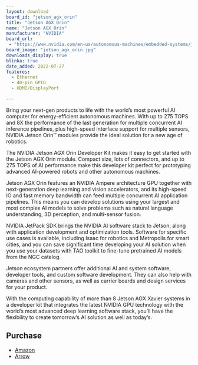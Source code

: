 ```yaml
---
layout: download
board_id: "jetson_agx_orin"
title: "Jetson AGX Orin"
name: "Jetson AGX Orin"
manufacturer: "NVIDIA"
board_url:
 - "https://www.nvidia.com/en-us/autonomous-machines/embedded-systems/jetson-orin/"
board_image: "jetson_agx_orin.jpg"
downloads_display: true
blinka: true
date_added: 2022-07-27
features:
  - Ethernet
  - 40-pin GPIO
  - HDMI/DisplayPort

---
```


Bring your next-gen products to life with the world’s most powerful AI computer for energy-efficient autonomous machines. With up to 275 TOPS and 8X the performance of the last generation for multiple concurrent AI inference pipelines, plus high-speed interface support for multiple sensors, NVIDIA Jetson Orin™ modules provide the ideal solution for a new age of robotics.

The NVIDIA Jetson AGX Orin Developer Kit makes it easy to get started with the Jetson AGX Orin module. Compact size, lots of connectors, and up to 275 TOPS of AI performance make this developer kit perfect for prototyping advanced AI-powered robots and other autonomous machines.

Jetson AGX Orin features an NVIDIA Ampere architecture GPU together with next-generation deep learning and vision accelerators, and its high-speed IO and fast memory bandwidth can feed multiple concurrent AI application pipelines. This means you can develop solutions using your largest and most complex AI models to solve problems such as natural language understanding, 3D perception, and multi-sensor fusion.

NVIDIA JetPack SDK brings the NVIDIA AI software stack to Jetson, along with application development and optimization tools. Software for specific use cases is available, including Isaac for robotics and Metropolis for smart cities, and you can save significant time developing your AI solution when you use your datasets with TAO toolkit to fine-tune pretrained AI models from the NGC catalog.

Jetson ecosystem partners offer additional AI and system software, developer tools, and custom software development. They can also help with cameras and other sensors, as well as carrier boards and design services for your product.

With the computing capability of more than 8 Jetson AGX Xavier systems in a developer kit that integrates the latest NVIDIA GPU technology with the world’s most advanced deep learning software stack, you’ll have the flexibility to create tomorrow’s AI solution as well as today’s.

## Purchase

* [Amazon](https://amzn.to/3QKDIAt)
* [Arrow](https://www.arrow.com/en/products/945-13730-0000-000/nvidia)
